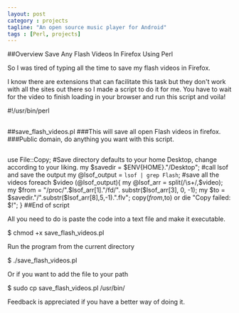 ```yaml
---
layout: post
category : projects
tagline: "An open source music player for Android"
tags : [Perl, projects]
---
```


##Overview
Save Any Flash Videos In Firefox Using Perl

So I was tired of typing all the time to save my flash videos in Firefox.


I know there are extensions that can facilitate this task but they don't work with all the sites out there so I made a script to do it for me.
You have to wait for the video to finish loading in your browser and run this script and voila!



#!/usr/bin/perl
##
##save_flash_videos.pl
###This will save all open Flash videos in firefox.
###Public domain, do anything you want with this script.
##
use File::Copy;
#Save directory defaults to your home Desktop, change according to your liking.
my $savedir = $ENV{HOME}."/Desktop";
#call lsof and save the output
my @lsof_output = `lsof | grep Flash`;
#save all the videos
foreach $video (@lsof_output){
 my @lsof_arr = split(/\s+/,$video);
 my $from = "/proc/".$lsof_arr[1]."/fd/". substr($lsof_arr[3], 0, -1);
 my $to = $savedir."/".substr($lsof_arr[8],5,-1).".flv";
 copy($from,$to) or die "Copy failed: $!";
 }
##End of script


All you need to do is paste the code into a text file and make it executable.


$ chmod +x save_flash_videos.pl


Run the program from the current directory


$ ./save_flash_videos.pl


Or if you want to add the file to your path


$ sudo cp save_flash_videos.pl /usr/bin/


Feedback is appreciated if you have a better way of doing it. 